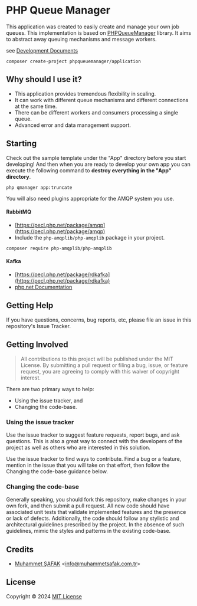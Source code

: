 # PHP Queue Manager

This application was created to easily create and manage your own job queues. This implementation is based on [PHPQueueManager](https://github.com/PHPQueueManager/PHPQueueManager) library. It aims to abstract away queuing mechanisms and message workers.

see [Development Documents](https://github.com/PHPQueueManager/Application/wiki)

```
composer create-project phpqueuemanager/application
```

## Why should I use it?

- This application provides tremendous flexibility in scaling.
- It can work with different queue mechanisms and different connections at the same time.
- There can be different workers and consumers processing a single queue.
- Advanced error and data management support.

## Starting

Check out the sample template under the "App" directory before you start developing! And then when you are ready to develop your own app you can execute the following command to **destroy everything in the "App" directory**.

```
php qmanager app:truncate
```

You will also need plugins appropriate for the AMQP system you use.

#### RabbitMQ

- [https://pecl.php.net/package/amqp](https://pecl.php.net/package/amqp)
- Include the `php-amqplib/php-amqplib` package in your project.

```
composer require php-amqplib/php-amqplib
```

#### Kafka

- [https://pecl.php.net/package/rdkafka](https://pecl.php.net/package/rdkafka)
- [php.net Documentation](https://arnaud.le-blanc.net/php-rdkafka-doc/phpdoc/rdkafka.setup.html)


## Getting Help

If you have questions, concerns, bug reports, etc, please file an issue in this repository's Issue Tracker.

## Getting Involved

> All contributions to this project will be published under the MIT License. By submitting a pull request or filing a bug, issue, or feature request, you are agreeing to comply with this waiver of copyright interest.

There are two primary ways to help:

- Using the issue tracker, and
- Changing the code-base.

### Using the issue tracker

Use the issue tracker to suggest feature requests, report bugs, and ask questions. This is also a great way to connect with the developers of the project as well as others who are interested in this solution.

Use the issue tracker to find ways to contribute. Find a bug or a feature, mention in the issue that you will take on that effort, then follow the Changing the code-base guidance below.

### Changing the code-base

Generally speaking, you should fork this repository, make changes in your own fork, and then submit a pull request. All new code should have associated unit tests that validate implemented features and the presence or lack of defects. Additionally, the code should follow any stylistic and architectural guidelines prescribed by the project. In the absence of such guidelines, mimic the styles and patterns in the existing code-base.

## Credits

- [Muhammet ŞAFAK](https://www.muhammetsafak.com.tr) <<info@muhammetsafak.com.tr>>

## License

Copyright &copy; 2024 [MIT License](./LICENSE)